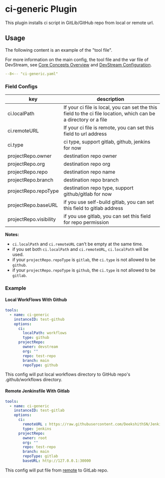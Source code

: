 # ci-generic Plugin

This plugin installs ci script in GitLib/GitHub repo from local or remote url.

## Usage

The following content is an example of the "tool file".

For more information on the main config, the tool file and the var file of DevStream, see [Core Concepts Overview](../core-concepts/overview.md) and [DevStream Configuration](../core-concepts/config.md).

``` yaml
--8<-- "ci-generic.yaml"
```

### Field Configs

| key                    | description                                                                                                      |
| ----                   | ----                                                                                                             |
| ci.localPath           | If your ci file is local, you can set the this field to the ci file location, which can be a directory or a file |
| ci.remoteURL           | If your ci file is remote, you can set this field to url address                                                 |
| ci.type                | ci type, support gitlab, github, jenkins for now                                                                 |
| projectRepo.owner      | destination repo owner                                                                                           |
| projectRepo.org        | destination repo org                                                                                             |
| projectRepo.repo       | destination repo name                                                                                            |
| projectRepo.branch     | destination repo branch                                                                                          |
| projectRepo.repoType  | destination repo type, support github/gitlab for now                                                             |
| projectRepo.baseURL   | if you use self-build gitlab, you can set this field to gitlab address                                           |
| projectRepo.visibility | if you use gitlab, you can set this field for repo permission                                                    |

**Notes:**

- `ci.localPath` and `ci.remoteURL` can't be empty at the same time.
- if you set both `ci.localPath` and `ci.remoteURL`, `ci.localPath` will be used.
- if your `projectRepo.repoType` is `gitlab`, the `ci.type` is not allowed to be `github`.
- if your `projectRepo.repoType` is `github`, the `ci.type` is not allowed to be `gitlab`.

### Example

#### Local WorkFlows With Github

```yaml
tools:
  - name: ci-generic
    instanceID: test-github
    options:
      ci:
        localPath: workflows
        type: github
      projectRepo:
        owner: devstream
        org: ""
        repo: test-repo
        branch: main
        repoType: github
```

This config will put local workflows directory to GitHub repo's .github/workflows directory.

#### Remote Jenkinsfile With Gitlab

```yaml
tools:
  - name: ci-generic
    instanceID: test-gitlab
    options:
      ci:
        remoteURL : https://raw.githubusercontent.com/DeekshithSN/Jenkinsfile/inputTest/Jenkinsfile
        type: jenkins
      projectRepo:
        owner: root
        org: ""
        repo: test-repo
        branch: main
        repoType: gitlab
        baseURL: http://127.0.0.1:30000
```

This config will put file from [remote](https://raw.githubusercontent.com/DeekshithSN/Jenkinsfile/inputTest/Jenkinsfile)  to GitLab repo.
